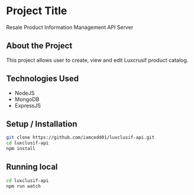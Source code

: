 # Project Title

Resale Product Information Management API Server

## About the Project

This project allows user to create, view and edit Luxcrusif product catalog.

## Technologies Used

-   NodeJS
-   MongoDB
-   ExpressJS

## Setup / Installation

```bash
git clone https://github.com/iamcedd01/luxclusif-api.git
cd luxclusif-api
npm install
```

## Running local

```bash
cd luxclusif-api
npm run watch
```
